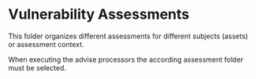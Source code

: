 # Vulnerability Assessments

This folder organizes different assessments for different subjects (assets) or 
assessment context.

When executing the advise processors the according assessment folder must be selected.
